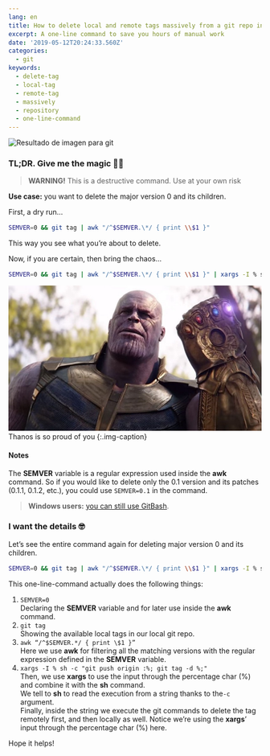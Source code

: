 ```yaml
---
lang: en
title: How to delete local and remote tags massively from a git repo in just one line
excerpt: A one-line command to save you hours of manual work
date: '2019-05-12T20:24:33.560Z'
categories:
  - git
keywords:
  - delete-tag
  - local-tag
  - remote-tag
  - massively
  - repository
  - one-line-command
---
```


![Resultado de imagen para git](https://cdn-images-1.medium.com/max/800/1*4W4fdnO680ysRhFc9ppc8w.jpeg)

### TL;DR. Give me the magic 🧙‍♂️

> **WARNING!** This is a destructive command. Use at your own risk

**Use case:** you want to delete the major version 0 and its children.

First, a dry run…

```sh
SEMVER=0 && git tag | awk "/^$SEMVER.\*/ { print \\$1 }"
```

This way you see what you’re about to delete.

Now, if you are certain, then bring the chaos…

```sh
SEMVER=0 && git tag | awk "/^$SEMVER.\*/ { print \\$1 }" | xargs -I % sh -c "git push origin :%; git tag -d %;"
```

![Thanos is so proud of you](img/0__qTUgphZYwzkwxBYl.jpg)
Thanos is so proud of you
{:.img-caption}

#### Notes

The **SEMVER** variable is a regular expression used inside the **awk** command. So if you would like to delete only the 0.1 version and its patches (0.1.1, 0.1.2, etc.), you could use `SEMVER=0.1` in the command.

> **Windows users:** [you can still use GitBash](https://www.atlassian.com/git/tutorials/git-bash).

### I want the details 🤓

Let’s see the entire command again for deleting major version 0 and its children.

```sh
SEMVER=0 && git tag | awk "/^$SEMVER.\*/ { print \\$1 }" | xargs -I % sh -c "git push origin :%; git tag -d %;"
```

This one-line-command actually does the following things:

1.  `SEMVER=0`  
    Declaring the **SEMVER** variable and for later use inside the **awk** command.
2.  `git tag`  
    Showing the available local tags in our local git repo.
3.  `awk “/^$SEMVER.*/ { print \$1 }”`  
    Here we use **awk** for filtering all the matching versions with the regular expression defined in the **SEMVER** variable.
4.  `xargs -I % sh -c "git push origin :%; git tag -d %;"`  
    Then, we use **xargs** to use the input through the percentage char (%) and combine it with the **sh** command.  
    We tell to **sh** to read the execution from a string thanks to the`-c` argument.  
    Finally, inside the string we execute the git commands to delete the tag remotely first, and then locally as well. Notice we’re using the **xargs**’ input through the percentage char (%) here.

Hope it helps!
